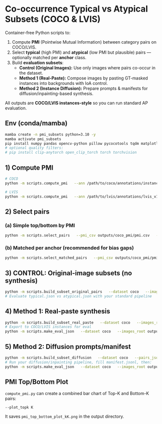 # Co-occurrence Typical vs Atypical Subsets (COCO & LVIS)

Container-free Python scripts to:
1. Compute **PMI** (Pointwise Mutual Information) between category pairs on COCO/LVIS.
2. Select **typical** (high PMI) and **atypical** (low PMI but plausible) pairs — optionally matched per **anchor** class.
3. Build **evaluation subsets**:
   - **Control (Original Images):** Use only images where pairs co-occur in the dataset.
   - **Method 1 (Real-Paste):** Compose images by pasting GT-masked instances into backgrounds with IoA control.
   - **Method 2 (Instance Diffusion):** Prepare prompts & manifests for diffusion/inpainting-based synthesis.

All outputs are **COCO/LVIS instances-style** so you can run standard AP evaluation.

## Env (conda/mamba)
```bash
mamba create -n pmi_subsets python=3.10 -y
mamba activate pmi_subsets
pip install numpy pandas opencv-python pillow pycocotools tqdm matplotlib
# optional quality filters:
# pip install clip-anytorch open_clip_torch torch torchvision
```

## 1) Compute PMI
```bash
# COCO
python -m scripts.compute_pmi   --ann /path/to/coco/annotations/instances_train2017.json   --dataset coco   --min_images 100 --min_pair 20   --out_dir outputs/coco_pmi   --plot_topk 20

# LVIS
python -m scripts.compute_pmi   --ann /path/to/lvis/annotations/lvis_v1_train.json   --dataset lvis   --min_images 50 --min_pair 10   --out_dir outputs/lvis_pmi   --plot_topk 20
```

## 2) Select pairs
### (a) Simple top/bottom by PMI
```bash
python -m scripts.select_pairs   --pmi_csv outputs/coco_pmi/pmi.csv   --cat_map_json outputs/coco_pmi/category_map.json   --dataset coco   --top_typical 20 --top_atypical 20   --out_json outputs/coco_pairs_selected.json
```

### (b) Matched per anchor (recommended for bias gaps)
```bash
python -m scripts.select_matched_pairs   --pmi_csv outputs/coco_pmi/pmi.csv   --dataset coco   --k 20   --pairs_per_anchor_typ 1   --pairs_per_anchor_aty 1   --out_matched_json outputs/coco_matched_pairs.json   --out_pairs_flat_json outputs/coco_pairs_flat.json
```

## 3) CONTROL: Original-image subsets (no synthesis)
```bash
python -m scripts.build_subset_original_pairs   --dataset coco   --images_root /path/to/coco/train2017   --ann /path/to/coco/annotations/instances_train2017.json   --pairs_json outputs/coco_pairs_flat.json   --out_dir outputs/coco_subsets_original   --per_pair_per_type 200
# Evaluate typical.json vs atypical.json with your standard pipeline
```

## 4) Method 1: Real-paste synthesis
```bash
python -m scripts.build_subset_real_paste   --dataset coco   --images_root /path/to/coco/train2017   --ann /path/to/coco/annotations/instances_train2017.json   --pairs_json outputs/coco_pairs_flat.json   --out_dir outputs/coco_subsets_real_paste   --per_pair_per_type 200
# Export to COCO/LVIS instances for eval
python -m scripts.make_eval_json   --dataset coco   --images_root outputs/coco_subsets_real_paste/images   --categories_json /path/to/coco/annotations/instances_train2017.json   --out_json outputs/coco_eval_typical.json   --source real_paste   --subset_type typical
```

## 5) Method 2: Diffusion prompts/manifest
```bash
python -m scripts.build_subset_diffusion   --dataset coco   --pairs_json outputs/coco_pairs_flat.json   --out_dir outputs/coco_subsets_diffusion   --per_pair_per_type 200
# Run your diffusion/inpainting pipeline, fill manifest.jsonl, then:
python -m scripts.make_eval_json   --dataset coco   --images_root outputs/coco_subsets_diffusion/images   --masks_root  outputs/coco_subsets_diffusion/masks   --categories_json /path/to/coco/annotations/instances_train2017.json   --diffusion_manifest outputs/coco_subsets_diffusion/manifest.jsonl   --out_json outputs/coco_eval_typical_diffusion.json   --source diffusion   --subset_type typical
```

## PMI Top/Bottom Plot
`compute_pmi.py` can create a combined bar chart of Top-K and Bottom-K pairs:
```
--plot_topk K
```
It saves `pmi_top_bottom_plot_kK.png` in the output directory.
